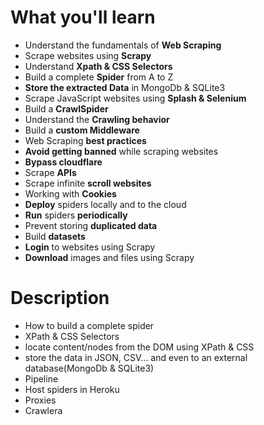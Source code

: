 # What you'll learn

* Understand the fundamentals of **Web Scraping**
* Scrape websites using **Scrapy**
* Understand **Xpath & CSS Selectors**
* Build a complete **Spider** from A to Z
* **Store the extracted Data** in MongoDb & SQLite3
* Scrape JavaScript websites using **Splash & Selenium**
* Build a **CrawlSpider**
* Understand the **Crawling behavior**
* Build a **custom Middleware**
* Web Scraping **best practices**
* **Avoid getting banned** while scraping websites
* **Bypass cloudflare**
* Scrape **APIs**
* Scrape infinite **scroll websites**
* Working with **Cookies**
* **Deploy** spiders locally and to the cloud
* **Run** spiders **periodically**
* Prevent storing **duplicated data**
* Build **datasets**
* **Login** to websites using Scrapy
* **Download** images and files using Scrapy

# Description

* How to build a complete spider
* XPath & CSS Selectors
* locate content/nodes from the DOM using XPath & CSS
* store the data in JSON, CSV... and even to an external database(MongoDb & SQLite3)
* Pipeline
* Host spiders in Heroku
* Proxies
* Crawlera